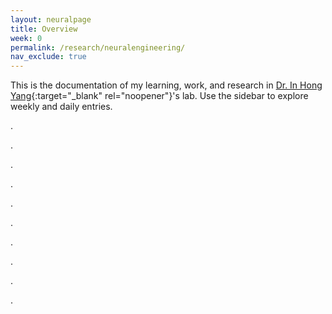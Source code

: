 ```yaml
---
layout: neuralpage
title: Overview
week: 0
permalink: /research/neuralengineering/
nav_exclude: true
---
```


This is the documentation of my learning, work, and research in [Dr. In Hong Yang](https://coefs.charlotte.edu/iyang3/){:target="_blank" rel="noopener"}'s lab. Use the sidebar to explore weekly and daily entries.

.

.

.

.

.

.

.

.

.

.







